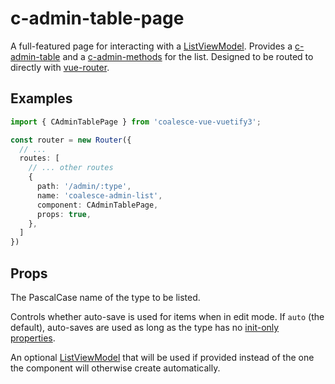 # c-admin-table-page

<!-- MARKER:summary -->
    
A full-featured page for interacting with a [ListViewModel](/stacks/vue/layers/viewmodels.md). Provides a [c-admin-table](/stacks/vue/coalesce-vue-vuetify/components/c-admin-table.md) and a [c-admin-methods](/stacks/vue/coalesce-vue-vuetify/components/c-admin-methods.md) for the list. Designed to be routed to directly with [vue-router](https://router.vuejs.org/).

<!-- MARKER:summary-end -->

## Examples

``` ts
import { CAdminTablePage } from 'coalesce-vue-vuetify3';

const router = new Router({
  // ...
  routes: [
    // ... other routes
    {
      path: '/admin/:type',
      name: 'coalesce-admin-list',
      component: CAdminTablePage,
      props: true,
    },
  ]
})
```

## Props

<Prop def="type: string" lang="ts" />

The PascalCase name of the type to be listed.

<Prop def="autoSave?: 'auto' | boolean = 'auto'" lang="ts" />

Controls whether auto-save is used for items when in edit mode. If `auto` (the default), auto-saves are used as long as the type has no [init-only properties](/modeling/model-components/properties.md#init-only-properties).

<Prop def="list?: ListViewModel" lang="ts" />

An optional [ListViewModel](/stacks/vue/layers/viewmodels.md) that will be used if provided instead of the one the component will otherwise create automatically.
